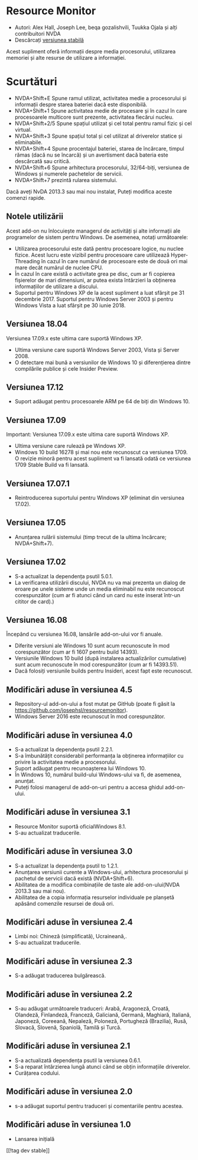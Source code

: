 # Resource Monitor #

* Autori: Alex Hall, Joseph Lee, beqa gozalishvili, Tuukka Ojala și alți
  contribuitori NVDA
* Descărcați [versiunea stabilă][1]

Acest supliment oferă informații despre media procesorului, utilizarea
memoriei și alte resurse de utilizare a informației.

# Scurtături #

* NVDA+Shift+E Spune ramul utilizat, activitatea medie a procesorului și
  informații despre starea bateriei dacă este disponibilă.
* NVDA+Shift+1 Spune activitatea medie de procesare și în cazul în care
  procesoarele multicore sunt prezente, activitatea fiecărui nucleu.
* NVDA+Shift+2/5 Spune spațiul utilizat și cel total pentru ramul fizic și
  cel virtual.
* NVDA+Shift+3 Spune spațiul total și cel utilizat al driverelor statice și
  eliminabile.
* NVDA+Shift+4 Spune procentajul bateriei, starea de încărcare, timpul rămas
  (dacă nu se încarcă) și un avertisment dacă bateria este descărcată sau
  critică.
* NVDA+Shift+6 Spune arhitectura procesorului, 32/64-biți, versiunea de
  Windows și numerele pachetelor de servicii.
* NVDA+Shift+7 prezintă rularea sistemului.

Dacă aveți NvDA 2013.3 sau mai nou instalat, Puteți modifica aceste comenzi
rapide.

## Notele utilizării ##

Acest add-on nu înlocuiește managerul de activități și alte informații ale
programelor de sistem pentru Windows. De asemenea, notați următoarele:

* Utilizarea procesorului este dată pentru procesoare logice, nu nuclee
  fizice. Acest lucru este vizibil pentru procesoare care utilizează
  Hyper-Threading în cazul în care numărul de procesoare este de două ori
  mai mare decât numărul de nuclee CPU.
* În cazul în care există o activitate grea pe disc, cum ar fi copierea
  fișierelor de mari dimensiuni, ar putea exista întârzieri la obținerea
  informațiilor de utilizare a discului.
* Suportul pentru Windows XP de la acest supliment a luat sfârșit pe 31
  decembrie 2017. Suportul pentru Windows Server 2003 și pentru Windows
  Vista a luat sfârșit pe 30 iunie 2018.

## Versiunea 18.04

Versiunea 17.09.x este ultima care suportă Windows XP.

* Ultima versiune care suportă Windows Server 2003, Vista și Server 2008.
* O detectare mai bună a versiunilor de Windows 10 și diferențierea dintre
  compilările publice și cele Insider Preview.

## Versiunea 17.12

* Suport adăugat pentru procesoarele ARM pe 64 de biți din Windows 10.

## Versiunea 17.09

Important: Versiunea 17.09.x este ultima care suportă Windows XP.

* Ultima versiune care rulează pe Windows XP.
* Windows 10 build 16278 și mai nou este recunoscut ca versiunea 1709. O
  revizie minoră pentru acest supliment va fi lansată odată ce versiunea
  1709 Stable Build va fi lansată.

## Versiunea 17.07.1

* Reintroducerea suportului pentru Windows XP (eliminat din versiunea
  17.02).

## Versiunea 17.05

* Anunțarea rulării sistemului (timp trecut de la ultima încărcare;
  NVDA+Shift+7).

## Versiunea 17.02

* S-a actualizat la dependența psutil 5.0.1.
* La verificarea utilizării discului, NVDA nu va mai prezenta un dialog de
  eroare pe unele sisteme unde un media eliminabil nu este recunoscut
  corespunzător (cum ar fi atunci când un card nu este inserat într-un
  cititor de card).)

## Versiunea 16.08

Începând cu versiunea 16.08, lansările add-on-ului vor fi anuale.

* Diferite versiuni ale Windows 10 sunt acum recunoscute în mod
  corespunzător (cum ar fi 1607 pentru build 14393).
* Versiunile Windows 10 build (după instalarea actualizărilor cumulative)
  sunt acum recunoscute în mod corespunzător (cum ar fi 14393.51).
* Dacă folosiți versiunile builds pentru Insideri, acest fapt este
  recunoscut.

## Modificări aduse în versiunea 4.5 ##

* Repository-ul add-on-ului a fost mutat pe GitHub (poate fi găsit la
  https://github.com/josephsl/resourcemonitor).
* Windows Server 2016 este recunoscut în mod corespunzător.

## Modificări aduse în versiunea 4.0 ##

* S-a actualizat la dependența psutil 2.2.1.
* S-a îmbunătățit considerabil performanța la obținerea informațiilor cu
  privire la activitatea medie a procesorului.
* Suport adăugat pentru recunoașterea lui Windows 10.
* În Windows 10, numărul build-ului  Windows-ului va fi, de asemenea,
  anunțat.
* Puteți folosi managerul de add-on-uri pentru a accesa ghidul add-on-ului.

## Modificări aduse în versiunea 3.1 ##

* Resource Monitor suportă oficialWindows 8.1.
* S-au actualizat traducerile.

## Modificări aduse în versiunea 3.0 ##

* S-a actualizat la dependența psutil to 1.2.1.
* Anunțarea versiunii curente a Windows-ului, arhitectura procesorului și
  pachetul de servicii dacă există (NVDA+Shift+6).
* Abilitatea de a modifica combinațiile de taste ale add-on-ului(NVDA 2013.3
  sau mai nou).
* Abilitatea de a copia informația resurselor individuale pe planșetă
  apăsând comenzile resursei de două ori.

## Modificări aduse în versiunea 2.4 ##

* Limbi noi: Chineză (simplificată), Ucraineană,.
* S-au actualizat traducerile.

## Modificări aduse în versiunea 2.3 ##

* S-a adăugat traducerea bulgărească.

## Modificări aduse în versiunea 2.2 ##

* S-au adăugat următoarele traduceri: Arabă, Aragoneză, Croată, Olandeză,
  Finlandeză, Franceză, Galiciană, Germană, Maghiară, Italiană, Japoneză,
  Coreeană, Nepaleză, Poloneză, Portugheză (Brazilia), Rusă, Slovacă,
  Slovenă, Spaniolă, Tamilă și Turcă.

## Modificări aduse în versiunea 2.1 ##

* S-a actualizată dependența psutil la versiunea 0.6.1.
* S-a reparat întârzierea lungă atunci când se obțin informațiile
  driverelor.
* Curățarea codului.

## Modificări aduse în versiunea 2.0 ##

* s-a adăugat suportul pentru traduceri și comentariile pentru acestea.

## Modificări aduse în versiunea 1.0 ##

* Lansarea inițială

[[!tag dev stable]]

[1]: https://addons.nvda-project.org/files/get.php?file=rm
